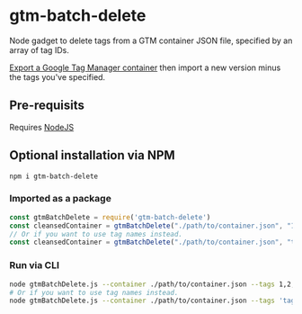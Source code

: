 # gtm-batch-delete
Node gadget to delete tags from a GTM container JSON file, specified by an array of tag IDs.

[Export a Google Tag Manager container](https://support.google.com/tagmanager/answer/6106997) then import a new version minus the tags you've specified.

## Pre-requisits

Requires [NodeJS](https://nodejs.org/)

## Optional installation via NPM

`npm i gtm-batch-delete`

### Imported as a package

```javascript
const gtmBatchDelete = require('gtm-batch-delete')
const cleansedContainer = gtmBatchDelete("./path/to/container.json", "1,2,3")
// Or if you want to use tag names instead.
const cleansedContainer = gtmBatchDelete("./path/to/container.json", "tag one,tag two,tag three")
```

### Run via CLI

```bash
node gtmBatchDelete.js --container ./path/to/container.json --tags 1,2,3
# Or if you want to use tag names instead.
node gtmBatchDelete.js --container ./path/to/container.json --tags 'tag one,tag two,tag three'
```

